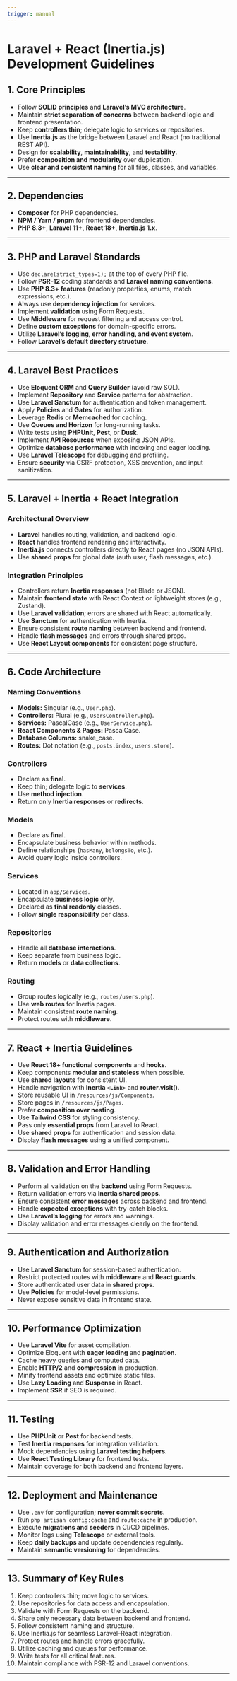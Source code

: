 ```yaml
---
trigger: manual
---
```


# Laravel + React (Inertia.js) Development Guidelines

## 1. Core Principles

- Follow **SOLID principles** and **Laravel’s MVC architecture**.
- Maintain **strict separation of concerns** between backend logic and frontend presentation.
- Keep **controllers thin**; delegate logic to services or repositories.
- Use **Inertia.js** as the bridge between Laravel and React (no traditional REST API).
- Design for **scalability**, **maintainability**, and **testability**.
- Prefer **composition and modularity** over duplication.
- Use **clear and consistent naming** for all files, classes, and variables.

---

## 2. Dependencies

- **Composer** for PHP dependencies.
- **NPM / Yarn / pnpm** for frontend dependencies.
- **PHP 8.3+**, **Laravel 11+**, **React 18+**, **Inertia.js 1.x**.

---

## 3. PHP and Laravel Standards

- Use `declare(strict_types=1);` at the top of every PHP file.
- Follow **PSR-12** coding standards and **Laravel naming conventions**.
- Use **PHP 8.3+ features** (readonly properties, enums, match expressions, etc.).
- Always use **dependency injection** for services.
- Implement **validation** using Form Requests.
- Use **Middleware** for request filtering and access control.
- Define **custom exceptions** for domain-specific errors.
- Utilize **Laravel’s logging, error handling, and event system**.
- Follow **Laravel’s default directory structure**.

---

## 4. Laravel Best Practices

- Use **Eloquent ORM** and **Query Builder** (avoid raw SQL).
- Implement **Repository** and **Service** patterns for abstraction.
- Use **Laravel Sanctum** for authentication and token management.
- Apply **Policies** and **Gates** for authorization.
- Leverage **Redis** or **Memcached** for caching.
- Use **Queues and Horizon** for long-running tasks.
- Write tests using **PHPUnit**, **Pest**, or **Dusk**.
- Implement **API Resources** when exposing JSON APIs.
- Optimize **database performance** with indexing and eager loading.
- Use **Laravel Telescope** for debugging and profiling.
- Ensure **security** via CSRF protection, XSS prevention, and input sanitization.

---

## 5. Laravel + Inertia + React Integration

### Architectural Overview

- **Laravel** handles routing, validation, and backend logic.
- **React** handles frontend rendering and interactivity.
- **Inertia.js** connects controllers directly to React pages (no JSON APIs).
- Use **shared props** for global data (auth user, flash messages, etc.).

### Integration Principles

- Controllers return **Inertia responses** (not Blade or JSON).
- Maintain **frontend state** with React Context or lightweight stores (e.g., Zustand).
- Use **Laravel validation**; errors are shared with React automatically.
- Use **Sanctum** for authentication with Inertia.
- Ensure consistent **route naming** between backend and frontend.
- Handle **flash messages** and errors through shared props.
- Use **React Layout components** for consistent page structure.

---

## 6. Code Architecture

### Naming Conventions

- **Models:** Singular (e.g., `User.php`).
- **Controllers:** Plural (e.g., `UsersController.php`).
- **Services:** PascalCase (e.g., `UserService.php`).
- **React Components & Pages:** PascalCase.
- **Database Columns:** snake_case.
- **Routes:** Dot notation (e.g., `posts.index`, `users.store`).

### Controllers

- Declare as **final**.
- Keep thin; delegate logic to **services**.
- Use **method injection**.
- Return only **Inertia responses** or **redirects**.

### Models

- Declare as **final**.
- Encapsulate business behavior within methods.
- Define relationships (`hasMany`, `belongsTo`, etc.).
- Avoid query logic inside controllers.

### Services

- Located in `app/Services`.
- Encapsulate **business logic** only.
- Declared as **final readonly** classes.
- Follow **single responsibility** per class.

### Repositories

- Handle all **database interactions**.
- Keep separate from business logic.
- Return **models** or **data collections**.

### Routing

- Group routes logically (e.g., `routes/users.php`).
- Use **web routes** for Inertia pages.
- Maintain consistent **route naming**.
- Protect routes with **middleware**.

---

## 7. React + Inertia Guidelines

- Use **React 18+ functional components** and **hooks**.
- Keep components **modular and stateless** when possible.
- Use **shared layouts** for consistent UI.
- Handle navigation with **Inertia `<Link>`** and **router.visit()**.
- Store reusable UI in `/resources/js/Components`.
- Store pages in `/resources/js/Pages`.
- Prefer **composition over nesting**.
- Use **Tailwind CSS** for styling consistency.
- Pass only **essential props** from Laravel to React.
- Use **shared props** for authentication and session data.
- Display **flash messages** using a unified component.

---

## 8. Validation and Error Handling

- Perform all validation on the **backend** using Form Requests.
- Return validation errors via **Inertia shared props**.
- Ensure consistent **error messages** across backend and frontend.
- Handle **expected exceptions** with try-catch blocks.
- Use **Laravel’s logging** for errors and warnings.
- Display validation and error messages clearly on the frontend.

---

## 9. Authentication and Authorization

- Use **Laravel Sanctum** for session-based authentication.
- Restrict protected routes with **middleware** and **React guards**.
- Store authenticated user data in **shared props**.
- Use **Policies** for model-level permissions.
- Never expose sensitive data in frontend state.

---

## 10. Performance Optimization

- Use **Laravel Vite** for asset compilation.
- Optimize Eloquent with **eager loading** and **pagination**.
- Cache heavy queries and computed data.
- Enable **HTTP/2** and **compression** in production.
- Minify frontend assets and optimize static files.
- Use **Lazy Loading** and **Suspense** in React.
- Implement **SSR** if SEO is required.

---

## 11. Testing

- Use **PHPUnit** or **Pest** for backend tests.
- Test **Inertia responses** for integration validation.
- Mock dependencies using **Laravel testing helpers**.
- Use **React Testing Library** for frontend tests.
- Maintain coverage for both backend and frontend layers.

---

## 12. Deployment and Maintenance

- Use `.env` for configuration; **never commit secrets**.
- Run `php artisan config:cache` and `route:cache` in production.
- Execute **migrations and seeders** in CI/CD pipelines.
- Monitor logs using **Telescope** or external tools.
- Keep **daily backups** and update dependencies regularly.
- Maintain **semantic versioning** for dependencies.

---

## 13. Summary of Key Rules

1. Keep controllers thin; move logic to services.
2. Use repositories for data access and encapsulation.
3. Validate with Form Requests on the backend.
4. Share only necessary data between backend and frontend.
5. Follow consistent naming and structure.
6. Use Inertia.js for seamless Laravel–React integration.
7. Protect routes and handle errors gracefully.
8. Utilize caching and queues for performance.
9. Write tests for all critical features.
10. Maintain compliance with PSR-12 and Laravel conventions.

---

